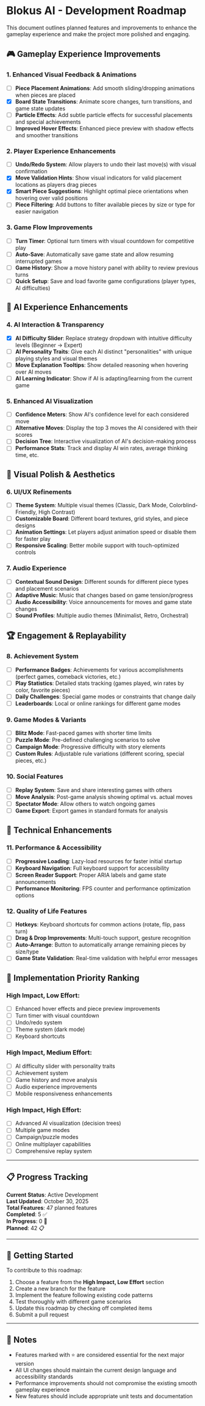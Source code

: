 # Blokus AI - Development Roadmap

This document outlines planned features and improvements to enhance the gameplay experience and make the project more polished and engaging.

## 🎮 **Gameplay Experience Improvements**

### 1. Enhanced Visual Feedback & Animations
- [ ] **Piece Placement Animations**: Add smooth sliding/dropping animations when pieces are placed
- [x] **Board State Transitions**: Animate score changes, turn transitions, and game state updates
- [ ] **Particle Effects**: Add subtle particle effects for successful placements and special achievements
- [ ] **Improved Hover Effects**: Enhanced piece preview with shadow effects and smoother transitions

### 2. Player Experience Enhancements
- [ ] **Undo/Redo System**: Allow players to undo their last move(s) with visual confirmation
- [x] **Move Validation Hints**: Show visual indicators for valid placement locations as players drag pieces
- [x] **Smart Piece Suggestions**: Highlight optimal piece orientations when hovering over valid positions
- [ ] **Piece Filtering**: Add buttons to filter available pieces by size or type for easier navigation

### 3. Game Flow Improvements
- [ ] **Turn Timer**: Optional turn timers with visual countdown for competitive play
- [ ] **Auto-Save**: Automatically save game state and allow resuming interrupted games
- [ ] **Game History**: Show a move history panel with ability to review previous turns
- [ ] **Quick Setup**: Save and load favorite game configurations (player types, AI difficulties)

## 🤖 **AI Experience Enhancements**

### 4. AI Interaction & Transparency
- [x] **AI Difficulty Slider**: Replace strategy dropdown with intuitive difficulty levels (Beginner → Expert)
- [ ] **AI Personality Traits**: Give each AI distinct "personalities" with unique playing styles and visual themes
- [ ] **Move Explanation Tooltips**: Show detailed reasoning when hovering over AI moves
- [ ] **AI Learning Indicator**: Show if AI is adapting/learning from the current game

### 5. Enhanced AI Visualization
- [ ] **Confidence Meters**: Show AI's confidence level for each considered move
- [ ] **Alternative Moves**: Display the top 3 moves the AI considered with their scores
- [ ] **Decision Tree**: Interactive visualization of AI's decision-making process
- [ ] **Performance Stats**: Track and display AI win rates, average thinking time, etc.

## 🎨 **Visual Polish & Aesthetics**

### 6. UI/UX Refinements
- [ ] **Theme System**: Multiple visual themes (Classic, Dark Mode, Colorblind-Friendly, High Contrast)
- [ ] **Customizable Board**: Different board textures, grid styles, and piece designs
- [ ] **Animation Settings**: Let players adjust animation speed or disable them for faster play
- [ ] **Responsive Scaling**: Better mobile support with touch-optimized controls

### 7. Audio Experience
- [ ] **Contextual Sound Design**: Different sounds for different piece types and placement scenarios
- [ ] **Adaptive Music**: Music that changes based on game tension/progress
- [ ] **Audio Accessibility**: Voice announcements for moves and game state changes
- [ ] **Sound Profiles**: Multiple audio themes (Minimalist, Retro, Orchestral)

## 🏆 **Engagement & Replayability**

### 8. Achievement System
- [ ] **Performance Badges**: Achievements for various accomplishments (perfect games, comeback victories, etc.)
- [ ] **Play Statistics**: Detailed stats tracking (games played, win rates by color, favorite pieces)
- [ ] **Daily Challenges**: Special game modes or constraints that change daily
- [ ] **Leaderboards**: Local or online rankings for different game modes

### 9. Game Modes & Variants
- [ ] **Blitz Mode**: Fast-paced games with shorter time limits
- [ ] **Puzzle Mode**: Pre-defined challenging scenarios to solve
- [ ] **Campaign Mode**: Progressive difficulty with story elements
- [ ] **Custom Rules**: Adjustable rule variations (different scoring, special pieces, etc.)

### 10. Social Features
- [ ] **Replay System**: Save and share interesting games with others
- [ ] **Move Analysis**: Post-game analysis showing optimal vs. actual moves
- [ ] **Spectator Mode**: Allow others to watch ongoing games
- [ ] **Game Export**: Export games in standard formats for analysis

## 🔧 **Technical Enhancements**

### 11. Performance & Accessibility
- [ ] **Progressive Loading**: Lazy-load resources for faster initial startup
- [ ] **Keyboard Navigation**: Full keyboard support for accessibility
- [ ] **Screen Reader Support**: Proper ARIA labels and game state announcements
- [ ] **Performance Monitoring**: FPS counter and performance optimization options

### 12. Quality of Life Features
- [ ] **Hotkeys**: Keyboard shortcuts for common actions (rotate, flip, pass turn)
- [ ] **Drag & Drop Improvements**: Multi-touch support, gesture recognition
- [ ] **Auto-Arrange**: Button to automatically arrange remaining pieces by size/type
- [ ] **Game State Validation**: Real-time validation with helpful error messages

## 🎯 **Implementation Priority Ranking**

### High Impact, Low Effort:
- [ ] Enhanced hover effects and piece preview improvements
- [ ] Turn timer with visual countdown
- [ ] Undo/redo system
- [ ] Theme system (dark mode)
- [ ] Keyboard shortcuts

### High Impact, Medium Effort:
- [ ] AI difficulty slider with personality traits
- [ ] Achievement system
- [ ] Game history and move analysis
- [ ] Audio experience improvements
- [ ] Mobile responsiveness enhancements

### High Impact, High Effort:
- [ ] Advanced AI visualization (decision trees)
- [ ] Multiple game modes
- [ ] Campaign/puzzle modes
- [ ] Online multiplayer capabilities
- [ ] Comprehensive replay system

---

## 📋 **Progress Tracking**

**Current Status**: Active Development  
**Last Updated**: October 30, 2025  
**Total Features**: 47 planned features  
**Completed**: 5 ✅  
**In Progress**: 0 🚧  
**Planned**: 42 📋  

---

## 🚀 **Getting Started**

To contribute to this roadmap:

1. Choose a feature from the **High Impact, Low Effort** section
2. Create a new branch for the feature
3. Implement the feature following existing code patterns
4. Test thoroughly with different game scenarios
5. Update this roadmap by checking off completed items
6. Submit a pull request

---

## 📝 **Notes**

- Features marked with ⭐ are considered essential for the next major version
- All UI changes should maintain the current design language and accessibility standards
- Performance improvements should not compromise the existing smooth gameplay experience
- New features should include appropriate unit tests and documentation
